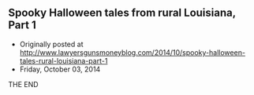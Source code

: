## Spooky Halloween tales from rural Louisiana, Part 1

 * Originally posted at http://www.lawyersgunsmoneyblog.com/2014/10/spooky-halloween-tales-rural-louisiana-part-1
 * Friday, October 03, 2014

THE END